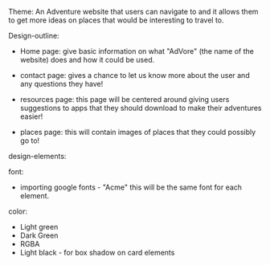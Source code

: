 Theme:
An Adventure website that users can navigate to and it allows them to get more ideas on places that would be interesting to travel to.

Design-outline:

- Home page: give basic information on what "AdVore" (the name of the website) does and how it could be used.

- contact page: gives a chance to let us know more about the user and any questions they have!

- resources page: this page will be centered around giving users suggestions to apps that they should download to make their adventures easier!

- places page: this will contain images of places that they could possibly go to!

design-elements:

font:

- importing google fonts - "Acme" this will be the same font for each element.

color:

- Light green
- Dark Green
- RGBA
- Light black - for box shadow on card elements
